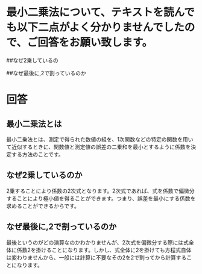 # 最小二乗法について、テキストを読んでも以下二点がよく分かりませんでしたので、ご回答をお願い致します。

##なぜ2乗しているの

##なぜ最後に,2で割っているのか

#  回答

## 最小二乗法とは

最小二乗法とは、測定で得られた数値の組を、1次関数などの特定の関数を用いて近似するときに、関数値と測定値の誤差の二乗和を最小とするように係数を決定する方法のことです。

## なぜ2乗しているのか

2乗することにより係数の2次式となります。2次式であれば、式を係数で偏微分することにより極小値を得ることができます。つまり、誤差を最小にする係数を求めることができるからです。

## なぜ最後に,2で割っているのか

最後というのがどの演算なのかわかりませんが、2次式を偏微分する際には式全体に係数2を掛けることになります。しかし、式全体に2を掛けても方程式自体は変わりませんから、一般には計算に不要なその2を2で割ってから計算することになります。


